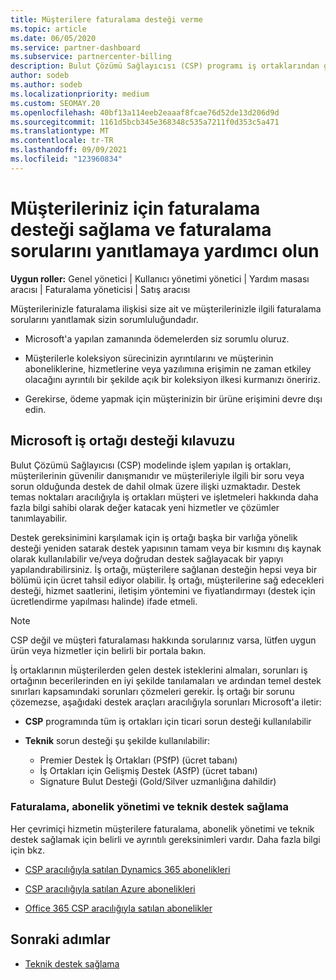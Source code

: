 ```yaml
---
title: Müşterilere faturalama desteği verme
ms.topic: article
ms.date: 06/05/2020
ms.service: partner-dashboard
ms.subservice: partnercenter-billing
description: Bulut Çözümü Sağlayıcısı (CSP) programı iş ortaklarından gereken müşteri faturalama desteği hakkında bilgi edinmek. Bu destek, müşteri faturalama ilişkisine sahip olmak ve faturalama sorularını yanıtlamayı içerir.
author: sodeb
ms.author: sodeb
ms.localizationpriority: medium
ms.custom: SEOMAY.20
ms.openlocfilehash: 40bf13a114eeb2eaaaf8fcae76d52de13d206d9d
ms.sourcegitcommit: 1161d5bcb345e368348c535a7211f0d353c5a471
ms.translationtype: MT
ms.contentlocale: tr-TR
ms.lasthandoff: 09/09/2021
ms.locfileid: "123960834"
---
```

# <a name="provide-billing-support-for-your-customers-and-help-answer-their-billing-questions"></a>Müşterileriniz için faturalama desteği sağlama ve faturalama sorularını yanıtlamaya yardımcı olun


**Uygun roller:** Genel yönetici | Kullanıcı yönetimi yönetici | Yardım masası aracısı | Faturalama yöneticisi | Satış aracısı

Müşterilerinizle faturalama ilişkisi size ait ve müşterilerinizle ilgili faturalama sorularını yanıtlamak sizin sorumluluğundadır.

- Microsoft'a yapılan zamanında ödemelerden siz sorumlu oluruz.

- Müşterilerle koleksiyon sürecinizin ayrıntılarını ve müşterinin aboneliklerine, hizmetlerine veya yazılımına erişimin ne zaman etkiley olacağını ayrıntılı bir şekilde açık bir koleksiyon ilkesi kurmanızı öneririz.

- Gerekirse, ödeme yapmak için müşterinizin bir ürüne erişimini devre dışı edin.

## <a name="microsoft-partner-support-guidance"></a>Microsoft iş ortağı desteği kılavuzu

Bulut Çözümü Sağlayıcısı (CSP) modelinde işlem yapılan iş ortakları, müşterilerinin güvenilir danışmanıdır ve müşterileriyle ilgili bir soru veya sorun olduğunda destek de dahil olmak üzere ilişki uzmaktadır. Destek temas noktaları aracılığıyla iş ortakları müşteri ve işletmeleri hakkında daha fazla bilgi sahibi olarak değer katacak yeni hizmetler ve çözümler tanımlayabilir.

Destek gereksinimini karşılamak için iş ortağı başka bir varlığa yönelik desteği yeniden satarak destek yapısının tamam veya bir kısmını dış kaynak olarak kullanılabilir ve/veya doğrudan destek sağlayacak bir yapıyı yapılandırabilirsiniz.  İş ortağı, müşterilere sağlanan desteğin hepsi veya bir bölümü için ücret tahsil ediyor olabilir. İş ortağı, müşterilerine sağ edecekleri desteği, hizmet saatlerini, iletişim yöntemini ve fiyatlandırmayı (destek için ücretlendirme yapılması halinde) ifade etmeli. 

>[!Note]
>CSP değil ve müşteri faturalaması hakkında sorularınız varsa, lütfen uygun ürün veya hizmetler için belirli bir portala bakın.

İş ortaklarının müşterilerden gelen destek isteklerini almaları, sorunları iş ortağının becerilerinden en iyi şekilde tanılamaları ve ardından temel destek sınırları kapsamındaki sorunları çözmeleri gerekir. İş ortağı bir sorunu çözemezse, aşağıdaki destek araçları aracılığıyla sorunları Microsoft'a iletir:

- **CSP** programında tüm iş ortakları için ticari sorun desteği kullanılabilir

- **Teknik** sorun desteği şu şekilde kullanılabilir:

  - Premier Destek İş Ortakları (PSfP) (ücret tabanı)
  - İş Ortakları için Gelişmiş Destek (ASfP) (ücret tabanı)
  - Signature Bulut Desteği (Gold/Silver uzmanlığına dahildir)

### <a name="providing-billing-subscription-management-and-technical-support"></a>Faturalama, abonelik yönetimi ve teknik destek sağlama 

Her çevrimiçi hizmetin müşterilere faturalama, abonelik yönetimi ve teknik destek sağlamak için belirli ve ayrıntılı gereksinimleri vardır. Daha fazla bilgi için bkz.

- [CSP aracılığıyla satılan Dynamics 365 abonelikleri](https://www.microsoftpartnercommunity.com/t5/CSP/Microsoft-Partner-Support-Guidance/m-p/5262#M30)

- [CSP aracılığıyla satılan Azure abonelikleri](https://www.microsoftpartnercommunity.com/t5/CSP/Microsoft-Partner-Support-Guidance/m-p/5263#M31)

- [Office 365 CSP aracılığıyla satılan abonelikler](https://www.microsoftpartnercommunity.com/t5/CSP/Microsoft-Partner-Support-Guidance/m-p/5264#M32)
 
## <a name="next-steps"></a>Sonraki adımlar

- [Teknik destek sağlama](provide-technical-support.md)